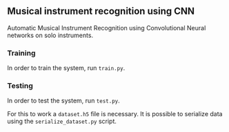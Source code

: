 ## Musical instrument recognition using CNN
Automatic Musical Instrument Recognition using Convolutional Neural networks on solo instruments.

### Training
In order to train the system, run `train.py`.

### Testing
In order to test the system, run `test.py`.


For this to work a `dataset.h5` file is necessary. It is possible to serialize data using the `serialize_dataset.py` script.
